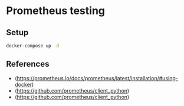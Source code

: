 # Prometheus testing

## Setup

```sh
docker-compose up -d
```

## References

- (https://prometheus.io/docs/prometheus/latest/installation/#using-docker)
- (https://github.com/prometheus/client_python)
- (https://github.com/prometheus/client_python)
